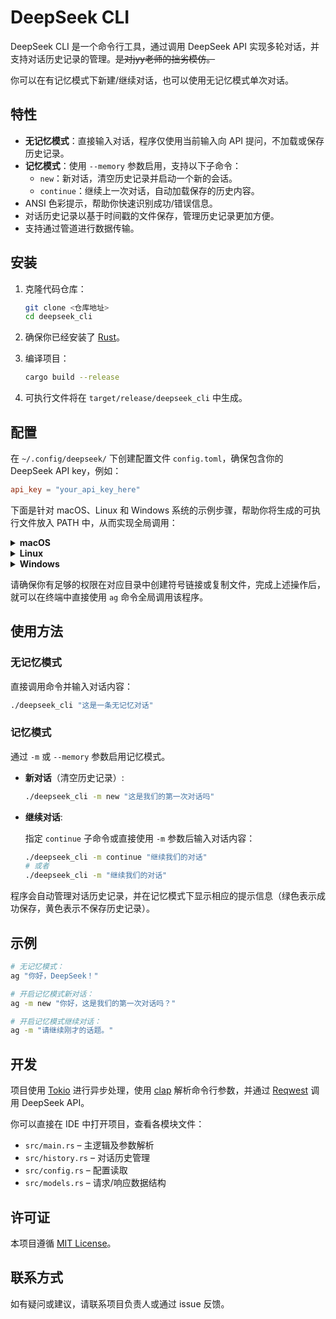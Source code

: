 # DeepSeek CLI

DeepSeek CLI 是一个命令行工具，通过调用 DeepSeek API 实现多轮对话，并支持对话历史记录的管理。~~是对jyy老师的拙劣模仿。~~

你可以在有记忆模式下新建/继续对话，也可以使用无记忆模式单次对话。

## 特性

- **无记忆模式**：直接输入对话，程序仅使用当前输入向 API 提问，不加载或保存历史记录。
- **记忆模式**：使用 `--memory` 参数启用，支持以下子命令：
  - `new`：新对话，清空历史记录并启动一个新的会话。
  - `continue`：继续上一次对话，自动加载保存的历史内容。
- ANSI 色彩提示，帮助你快速识别成功/错误信息。
- 对话历史记录以基于时间戳的文件保存，管理历史记录更加方便。
- 支持通过管道进行数据传输。

## 安装

1. 克隆代码仓库：

   ```sh
   git clone <仓库地址>
   cd deepseek_cli
   ```

2. 确保你已经安装了 [Rust](https://www.rust-lang.org/tools/install)。

3. 编译项目：

   ```sh
   cargo build --release
   ```

4. 可执行文件将在 `target/release/deepseek_cli` 中生成。

## 配置

在 `~/.config/deepseek/` 下创建配置文件 `config.toml`，确保包含你的 DeepSeek API key，例如：

```toml
api_key = "your_api_key_here"
```

下面是针对 macOS、Linux 和 Windows 系统的示例步骤，帮助你将生成的可执行文件放入 PATH 中，从而实现全局调用：

<details>
  <summary><strong>macOS</strong></summary>

  在终端中执行以下命令（需要管理员权限），将可执行文件链接到 `/usr/local/bin` 目录（通常已在 PATH 中）：

  ```bash
  sudo ln -s $(pwd)/target/release/deepseek_cli /usr/local/bin/ag
  ```
</details>

<details>
  <summary><strong>Linux</strong></summary>

  使用链接方式：
  
  ```bash
  sudo ln -s $(pwd)/target/release/deepseek_cli /usr/local/bin/ag
  ```

  或复制文件：
  
  ```bash
  sudo cp $(pwd)/target/release/deepseek_cli /usr/local/bin/ag
  ```
</details>

<details>
  <summary><strong>Windows</strong></summary>

  在管理员权限下的命令提示符或 PowerShell 中执行：
  
  ```cmd
  copy target\release\deepseek_cli.exe C:\Windows\System32\ag.exe
  ```
</details>

请确保你有足够的权限在对应目录中创建符号链接或复制文件，完成上述操作后，就可以在终端中直接使用 `ag` 命令全局调用该程序。



## 使用方法

### 无记忆模式

直接调用命令并输入对话内容：

```sh
./deepseek_cli "这是一条无记忆对话"
```

### 记忆模式

通过 `-m` 或 `--memory` 参数启用记忆模式。

- **新对话**（清空历史记录）:

  ```sh
  ./deepseek_cli -m new "这是我们的第一次对话吗"
  ```

- **继续对话**:
  
  指定 `continue` 子命令或直接使用 `-m` 参数后输入对话内容：

  ```sh
  ./deepseek_cli -m continue "继续我们的对话"
  # 或者
  ./deepseek_cli -m "继续我们的对话"
  ```

程序会自动管理对话历史记录，并在记忆模式下显示相应的提示信息（绿色表示成功保存，黄色表示不保存历史记录）。

## 示例

```sh
# 无记忆模式：
ag "你好，DeepSeek！"

# 开启记忆模式新对话：
ag -m new "你好，这是我们的第一次对话吗？"

# 开启记忆模式继续对话：
ag -m "请继续刚才的话题。"
```

## 开发

项目使用 [Tokio](https://docs.rs/tokio) 进行异步处理，使用 [clap](https://docs.rs/clap) 解析命令行参数，并通过 [Reqwest](https://docs.rs/reqwest) 调用 DeepSeek API。

你可以直接在 IDE 中打开项目，查看各模块文件：
- `src/main.rs` – 主逻辑及参数解析
- `src/history.rs` – 对话历史管理
- `src/config.rs` – 配置读取
- `src/models.rs` – 请求/响应数据结构

## 许可证

本项目遵循 [MIT License](LICENSE)。

## 联系方式

如有疑问或建议，请联系项目负责人或通过 issue 反馈。
